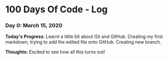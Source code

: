 # 100 Days Of Code - Log

### Day 0: March 15, 2020

**Today's Progress**: Learnt a little bit about Git and GitHub. Creating my first markdown, trying to add the edited file onto GitHub. Creating new branch.

**Thoughts:** Excited to see how all this turns out!